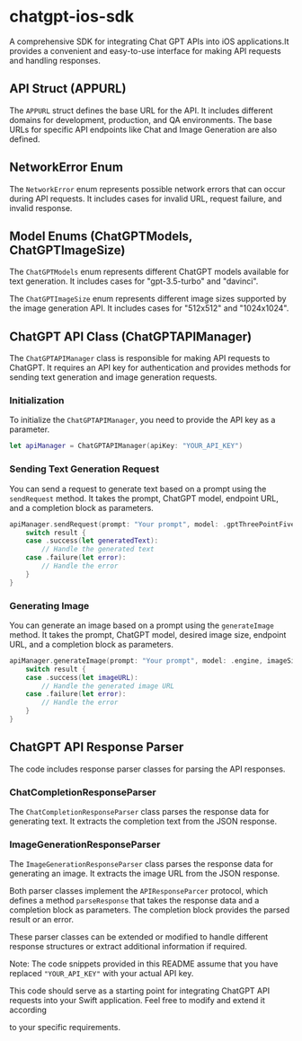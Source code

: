 # chatgpt-ios-sdk
A comprehensive SDK for integrating Chat GPT APIs into iOS applications.It provides a convenient and easy-to-use interface for making API requests and handling responses.

## API Struct (APPURL)
The `APPURL` struct defines the base URL for the API. It includes different domains for development, production, and QA environments. The base URLs for specific API endpoints like Chat and Image Generation are also defined.

## NetworkError Enum
The `NetworkError` enum represents possible network errors that can occur during API requests. It includes cases for invalid URL, request failure, and invalid response.

## Model Enums (ChatGPTModels, ChatGPTImageSize)
The `ChatGPTModels` enum represents different ChatGPT models available for text generation. It includes cases for "gpt-3.5-turbo" and "davinci".

The `ChatGPTImageSize` enum represents different image sizes supported by the image generation API. It includes cases for "512x512" and "1024x1024".

## ChatGPT API Class (ChatGPTAPIManager)
The `ChatGPTAPIManager` class is responsible for making API requests to ChatGPT. It requires an API key for authentication and provides methods for sending text generation and image generation requests.

### Initialization
To initialize the `ChatGPTAPIManager`, you need to provide the API key as a parameter.

```swift
let apiManager = ChatGPTAPIManager(apiKey: "YOUR_API_KEY")
```

### Sending Text Generation Request
You can send a request to generate text based on a prompt using the `sendRequest` method. It takes the prompt, ChatGPT model, endpoint URL, and a completion block as parameters.

```swift
apiManager.sendRequest(prompt: "Your prompt", model: .gptThreePointFiveTurbo, endPoint: APPURL.chat) { result in
    switch result {
    case .success(let generatedText):
        // Handle the generated text
    case .failure(let error):
        // Handle the error
    }
}
```

### Generating Image
You can generate an image based on a prompt using the `generateImage` method. It takes the prompt, ChatGPT model, desired image size, endpoint URL, and a completion block as parameters.

```swift
apiManager.generateImage(prompt: "Your prompt", model: .engine, imageSize: .fiveTwelve, endPoint: APPURL.generateImage) { result in
    switch result {
    case .success(let imageURL):
        // Handle the generated image URL
    case .failure(let error):
        // Handle the error
    }
}
```

## ChatGPT API Response Parser
The code includes response parser classes for parsing the API responses.

### ChatCompletionResponseParser
The `ChatCompletionResponseParser` class parses the response data for generating text. It extracts the completion text from the JSON response.

### ImageGenerationResponseParser
The `ImageGenerationResponseParser` class parses the response data for generating an image. It extracts the image URL from the JSON response.

Both parser classes implement the `APIResponseParcer` protocol, which defines a method `parseResponse` that takes the response data and a completion block as parameters. The completion block provides the parsed result or an error.

These parser classes can be extended or modified to handle different response structures or extract additional information if required.

Note: The code snippets provided in this README assume that you have replaced `"YOUR_API_KEY"` with your actual API key.

This code should serve as a starting point for integrating ChatGPT API requests into your Swift application. Feel free to modify and extend it according

 to your specific requirements.
